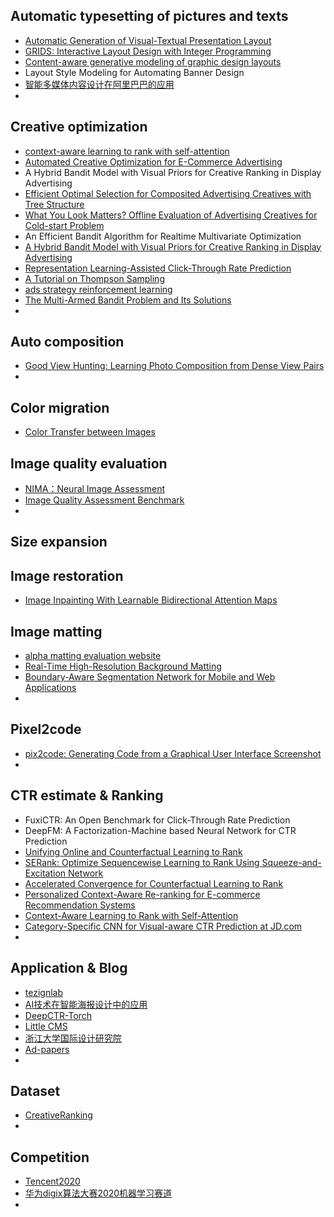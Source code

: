 ## Automatic typesetting of pictures and texts

- [Automatic Generation of Visual-Textual Presentation Layout](https://blog.csdn.net/u012193416/article/details/122926612)
- [GRIDS: Interactive Layout Design with Integer Programming](https://github.com/aalto-ui/GRIDS)
- [Content-aware generative modeling of graphic design layouts](https://github.com/tezignlab/LayoutNet-TF2)
- Layout Style Modeling for Automating Banner Design
- [智能多媒体内容设计在阿里巴巴的应用](http://idi.zju.edu.cn/wp-content/uploads/2020/11/59a1dff68908308effc05fb811f9b0ed.pdf)   
- 





## Creative optimization

- [context-aware learning to rank with self-attention](https://blog.csdn.net/u012193416/article/details/121613630)
- [Automated Creative Optimization for E-Commerce Advertising](https://github.com/alimama-creative/AutoCO)
- A Hybrid Bandit Model with Visual Priors for Creative Ranking in Display Advertising
- [Efficient Optimal Selection for Composited Advertising Creatives with Tree Structure](https://github.com/alimama-creative/AES-Adaptive-and-Efficient-ad-creative-Selection)
- [What You Look Matters? Offline Evaluation of Advertising Creatives for Cold-start Problem](https://sites.cs.ucsb.edu/~lilei/pubs/zhao2019what.pdf)
- An Efficient Bandit Algorithm for Realtime Multivariate Optimization
- [A Hybrid Bandit Model with Visual Priors for Creative Ranking in Display Advertising](https://github.com/CreativeMind-2020/Hybrid_Bandit_Model_with_Visual_Prior)
- [Representation Learning-Assisted Click-Through Rate Prediction](https://github.com/oywtece/deepmcp)
- [A Tutorial on Thompson Sampling](https://github.com/iosband/ts_tutorial)
- [ads strategy reinforcement learning](https://github.com/lucko515/ads-strategy-reinforcement-learning)
- [The Multi-Armed Bandit Problem and Its Solutions](https://github.com/lilianweng/multi-armed-bandit)
- 





## Auto composition

- [Good View Hunting: Learning Photo Composition from Dense View Pairs](https://github.com/zijunwei/ViewProposalNet)
- 





## Color migration

- [Color Transfer between Images](https://github.com/chia56028/Color-Transfer-between-Images)



## Image quality evaluation

- [NIMA：Neural Image Assessment](https://blog.csdn.net/u012193416/article/details/120919496)
- [Image Quality Assessment Benchmark](https://github.com/weizhou-geek/Image-Quality-Assessment-Benchmark)
- 



## Size expansion





## Image restoration

- [Image Inpainting With Learnable Bidirectional Attention Maps](https://github.com/Vious/LBAM_Pytorch)





## Image matting

- [alpha matting evaluation website](http://www.alphamatting.com/eval_25.php)
- [Real-Time High-Resolution Background Matting](https://github.com/PeterL1n/BackgroundMattingV2)
- [Boundary-Aware Segmentation Network for Mobile and Web Applications](https://github.com/xuebinqin/BASNet)
- 







## Pixel2code

- [pix2code: Generating Code from a Graphical User Interface Screenshot](https://github.com/tonybeltramelli/pix2code)
- 





## CTR estimate & Ranking

- FuxiCTR: An Open Benchmark for Click-Through Rate Prediction
- DeepFM: A Factorization-Machine based Neural Network for CTR Prediction
- [Unifying Online and Counterfactual Learning to Rank](https://github.com/HarrieO/2021wsdm-unifying-LTR)
- [SERank: Optimize Sequencewise Learning to Rank Using Squeeze-and-Excitation Network](https://github.com/zhihu/SERank)
- [Accelerated Convergence for Counterfactual Learning to Rank](https://github.com/rjagerman/pytorchltr)
- [Personalized Context-Aware Re-ranking for E-commerce Recommendation Systems](https://github.com/rec-agent/drr)
- [Context-Aware Learning to Rank with Self-Attention](https://github.com/allegro/allRank)
- [Category-Specific CNN for Visual-aware CTR Prediction at JD.com](https://github.com/zsbluesky/CSCNN)
- 







## Application & Blog

- [tezignlab](https://github.com/tezignlab)
- [AI技术在智能海报设计中的应用](https://tech.meituan.com/2018/12/27/ai-in-banner-design.html)
- [DeepCTR-Torch](https://github.com/shenweichen/DeepCTR-Torch)
- [Little CMS](https://www.littlecms.com/color-engine/)
- [浙江大学国际设计研究院](http://www.idi.zju.edu.cn/)
- [Ad-papers](https://github.com/wzhe06/Ad-papers)
- 





## Dataset

- [CreativeRanking](https://tianchi.aliyun.com/dataset/dataDetail?dataId=93585)
- 

## Competition

- [Tencent2020](https://github.com/guoday/Tencent2020_Rank1st)
- [华为digix算法大赛2020机器学习赛道](https://github.com/digix2020/digix2020_ctr_rank1)
- 

